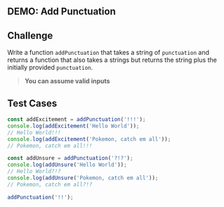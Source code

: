 ## DEMO: Add Punctuation

## Challenge

Write a function `addPunctuation` that takes a string of `punctuation` and returns a function that also takes a strings but returns the string plus the initially provided `punctuation`.

> **You can assume valid inputs**

## Test Cases

```js
const addExcitement = addPunctuation('!!!');
console.log(addExcitement('Hello World'));
// Hello World!!!
console.log(addExcitement('Pokemon, catch em all'));
// Pokemon, catch em all!!!

const addUnsure = addPunctuation('?!?');
console.log(addUnsure('Hello World'));
// Hello World?!?
console.log(addUnsure('Pokemon, catch em all'));
// Pokemon, catch em all?!?

addPunctuation('!!');
```

